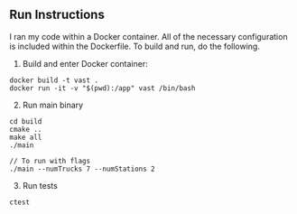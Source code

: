 ## Run Instructions
I ran my code within a Docker container. All of the necessary configuration
is included within the Dockerfile. To build and run, do the following.

1. Build and enter Docker container:
```
docker build -t vast .
docker run -it -v "$(pwd):/app" vast /bin/bash
```

2. Run main binary
```
cd build
cmake ..
make all
./main

// To run with flags
./main --numTrucks 7 --numStations 2
```

3. Run tests
```
ctest
```